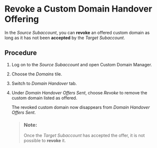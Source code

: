 <!-- loioce9a1950c934404fa821e8f1e6218cf8 -->

# Revoke a Custom Domain Handover Offering

In the *Source Subaccount*, you can **revoke** an offered custom domain as long as it has not been **accepted** by the *Target Subaccount*.



## Procedure

1.  Log on to the *Source Subaccount* and open Custom Domain Manager.

2.  Choose the *Domains* tile.

3.  Switch to *Domain Handover* tab.

4.  Under *Domain Handover Offers Sent*, choose *Revoke* to remove the custom domain listed as offered.

    The revoked custom domain now disappears from *Domain Handover Offers Sent*.

    > ### Note:  
    > Once the *Target Subaccount* has accepted the offer, it is not possible to **revoke** it.


